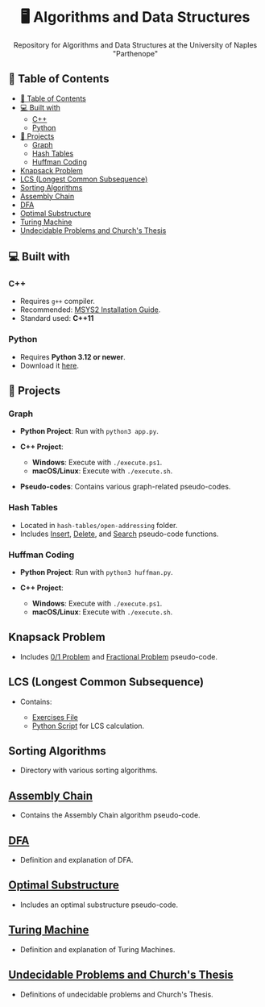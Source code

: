 <h1 align="center"> 🖥️ Algorithms and Data Structures </h1>

<p align="center">Repository for Algorithms and Data Structures at the University of Naples "Parthenope"</p>

## 📌 Table of Contents

- [📌 Table of Contents](#-table-of-contents)
- [💻 Built with](#-built-with)
  - [C++](#c)
  - [Python](#python)
- [🚀 Projects](#-projects)
  - [Graph](#graph)
  - [Hash Tables](#hash-tables)
  - [Huffman Coding](#huffman-coding)
- [Knapsack Problem](#knapsack-problem)
- [LCS (Longest Common Subsequence)](#lcs-longest-common-subsequence)
- [Sorting Algorithms](#sorting-algorithms)
- [Assembly Chain](#assembly-chain)
- [DFA](#dfa)
- [Optimal Substructure](#optimal-substructure)
- [Turing Machine](#turing-machine)
- [Undecidable Problems and Church's Thesis](#undecidable-problems-and-churchs-thesis)

## 💻 Built with

### C++

- Requires `g++` compiler.
- Recommended: [MSYS2 Installation Guide](https://www.msys2.org/).
- Standard used: **C++11**

### Python

- Requires **Python 3.12 or newer**.
- Download it [here](https://www.python.org/downloads/).

## 🚀 Projects

### Graph

- **Python Project**: Run with `python3 app.py`.
- **C++ Project**:

  - **Windows**: Execute with `./execute.ps1`.
  - **macOS/Linux**: Execute with `./execute.sh`.

- **Pseudo-codes**: Contains various graph-related pseudo-codes.

### Hash Tables

- Located in `hash-tables/open-addressing` folder.
- Includes [Insert](hash-tables/open-addressing/insert.md), [Delete](hash-tables/open-addressing/delete.md), and [Search](hash-tables/open-addressing/search.md) pseudo-code functions.

### Huffman Coding

- **Python Project**: Run with `python3 huffman.py`.
- **C++ Project**:

  - **Windows**: Execute with `./execute.ps1`.
  - **macOS/Linux**: Execute with `./execute.sh`.

## Knapsack Problem

- Includes [0/1 Problem](knapsack-problem/01.md) and [Fractional Problem](knapsack-problem/fractional.md) pseudo-code.

## LCS (Longest Common Subsequence)

- Contains:

  - [Exercises File](lcs/exercises.xlsx)
  - [Python Script](lcs/app.py) for LCS calculation.

## Sorting Algorithms

- Directory with various sorting algorithms.

## [Assembly Chain](assembly-chain.md)

- Contains the Assembly Chain algorithm pseudo-code.

## [DFA](DFA.md)

- Definition and explanation of DFA.

## [Optimal Substructure](optimal-substructure.md)

- Includes an optimal substructure pseudo-code.

## [Turing Machine](turing-machine.md)

- Definition and explanation of Turing Machines.

## [Undecidable Problems and Church's Thesis](undecidable-problem-and-church-thesis.md)

- Definitions of undecidable problems and Church's Thesis.
